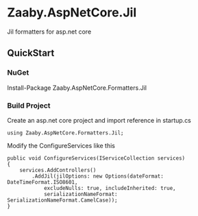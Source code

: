 # Zaaby.AspNetCore.Jil

Jil formatters for asp.net core

## QuickStart

### NuGet

Install-Package Zaaby.AspNetCore.Formatters.Jil

### Build Project

Create an asp.net core project and import reference in startup.cs

```CSharp
using Zaaby.AspNetCore.Formatters.Jil;
```

Modify the ConfigureServices like this

```CSharp
public void ConfigureServices(IServiceCollection services)
{
    services.AddControllers()
        .AddJil(jilOptions: new Options(dateFormat: DateTimeFormat.ISO8601,
            excludeNulls: true, includeInherited: true,
            serializationNameFormat: SerializationNameFormat.CamelCase));
}
```
